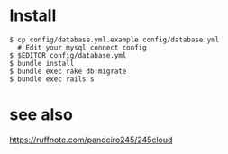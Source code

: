 # Install

```
$ cp config/database.yml.example config/database.yml
  # Edit your mysql connect config
$ $EDITOR config/database.yml
$ bundle install
$ bundle exec rake db:migrate
$ bundle exec rails s
```

# see also
https://ruffnote.com/pandeiro245/245cloud
